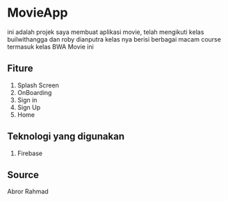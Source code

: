 # MovieApp
ini adalah projek saya membuat aplikasi movie, telah mengikuti kelas builwithangga dan roby dianputra kelas nya berisi berbagai macam course termasuk kelas BWA Movie ini

## Fiture

1. Splash Screen
2. OnBoarding
3. Sign in
4. Sign Up
5. Home

## Teknologi yang digunakan

1. Firebase

## Source
Abror Rahmad
